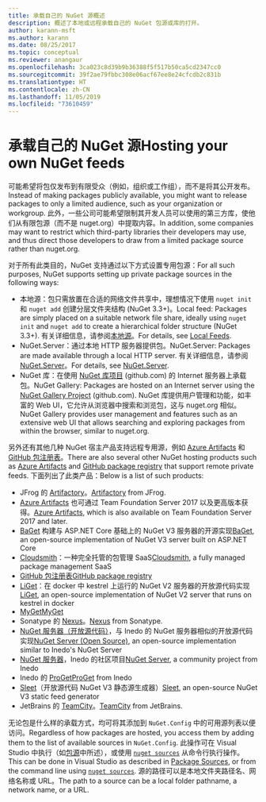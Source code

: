 ```yaml
---
title: 承载自己的 NuGet 源概述
description: 概述了本地或远程承载自己的 NuGet 包源或库的打开。
author: karann-msft
ms.author: karann
ms.date: 08/25/2017
ms.topic: conceptual
ms.reviewer: anangaur
ms.openlocfilehash: 3ca023c8d39b9b36388f5f517b50ca5cd2347cc0
ms.sourcegitcommit: 39f2ae79fbbc308e06acf67ee8e24cfcdb2c831b
ms.translationtype: HT
ms.contentlocale: zh-CN
ms.lasthandoff: 11/05/2019
ms.locfileid: "73610459"
---
```

# <a name="hosting-your-own-nuget-feeds"></a><span data-ttu-id="d2069-103">承载自己的 NuGet 源</span><span class="sxs-lookup"><span data-stu-id="d2069-103">Hosting your own NuGet feeds</span></span>

<span data-ttu-id="d2069-104">可能希望将包仅发布到有限受众（例如，组织或工作组），而不是将其公开发布。</span><span class="sxs-lookup"><span data-stu-id="d2069-104">Instead of making packages publicly available, you might want to release packages to only a limited audience, such as your organization or workgroup.</span></span> <span data-ttu-id="d2069-105">此外，一些公司可能希望限制其开发人员可以使用的第三方库，使他们从有限包源（而不是 nuget.org）中提取内容。</span><span class="sxs-lookup"><span data-stu-id="d2069-105">In addition, some companies may want to restrict which third-party libraries their developers may use, and thus direct those developers to draw from a limited package source rather than nuget.org.</span></span>

<span data-ttu-id="d2069-106">对于所有此类目的，NuGet 支持通过以下方式设置专用包源：</span><span class="sxs-lookup"><span data-stu-id="d2069-106">For all such purposes, NuGet supports setting up private package sources in the following ways:</span></span>

- <span data-ttu-id="d2069-107">本地源：包只需放置在合适的网络文件共享中，理想情况下使用 `nuget init` 和 `nuget add` 创建分层文件夹结构 (NuGet 3.3+)。</span><span class="sxs-lookup"><span data-stu-id="d2069-107">Local feed: Packages are simply placed on a suitable network file share, ideally using `nuget init` and `nuget add` to create a hierarchical folder structure (NuGet 3.3+).</span></span> <span data-ttu-id="d2069-108">有关详细信息，请参阅[本地源](../hosting-packages/local-feeds.md)。</span><span class="sxs-lookup"><span data-stu-id="d2069-108">For details, see [Local Feeds](../hosting-packages/local-feeds.md).</span></span>
- <span data-ttu-id="d2069-109">NuGet.Server：通过本地 HTTP 服务器提供包。</span><span class="sxs-lookup"><span data-stu-id="d2069-109">NuGet.Server: Packages are made available through a local HTTP server.</span></span> <span data-ttu-id="d2069-110">有关详细信息，请参阅 [NuGet.Server](../hosting-packages/nuget-server.md)。</span><span class="sxs-lookup"><span data-stu-id="d2069-110">For details, see [NuGet.Server](../hosting-packages/nuget-server.md).</span></span>
- <span data-ttu-id="d2069-111">NuGet 库：在使用 [NuGet 库项目](https://github.com/NuGet/NuGetGallery#build-and-run-the-gallery-in-arbitrary-number-easy-steps) (github.com) 的 Internet 服务器上承载包。</span><span class="sxs-lookup"><span data-stu-id="d2069-111">NuGet Gallery: Packages are hosted on an Internet server using the [NuGet Gallery Project](https://github.com/NuGet/NuGetGallery#build-and-run-the-gallery-in-arbitrary-number-easy-steps) (github.com).</span></span> <span data-ttu-id="d2069-112">NuGet 库提供用户管理和功能，如丰富的 Web UI，它允许从浏览器中搜索和浏览包，这与 nuget.org 相似。</span><span class="sxs-lookup"><span data-stu-id="d2069-112">NuGet Gallery provides user management and features such as an extensive web UI that allows searching and exploring packages from within the browser, similar to nuget.org.</span></span>

<span data-ttu-id="d2069-113">另外还有其他几种 NuGet 宿主产品支持远程专用源，例如 [Azure Artifacts](https://www.visualstudio.com/docs/package/nuget/publish) 和 [GitHub 包注册表](https://help.github.com/articles/configuring-nuget-for-use-with-github-package-registry)。</span><span class="sxs-lookup"><span data-stu-id="d2069-113">There are also several other NuGet hosting products such as [Azure Artifacts](https://www.visualstudio.com/docs/package/nuget/publish) and [GitHub package registry](https://help.github.com/articles/configuring-nuget-for-use-with-github-package-registry) that support remote private feeds.</span></span> <span data-ttu-id="d2069-114">下面列出了此类产品：</span><span class="sxs-lookup"><span data-stu-id="d2069-114">Below is a list of such products:</span></span>

- <span data-ttu-id="d2069-115">JFrog 的 [Artifactory](https://www.jfrog.com/artifactory/)。</span><span class="sxs-lookup"><span data-stu-id="d2069-115">[Artifactory](https://www.jfrog.com/artifactory/) from JFrog.</span></span>
- <span data-ttu-id="d2069-116">[Azure Artifacts](https://www.visualstudio.com/docs/package/nuget/publish) 也可通过 Team Foundation Server 2017 以及更高版本获得。</span><span class="sxs-lookup"><span data-stu-id="d2069-116">[Azure Artifacts](https://www.visualstudio.com/docs/package/nuget/publish), which is also available on Team Foundation Server 2017 and later.</span></span>
- <span data-ttu-id="d2069-117">[BaGet](https://github.com/loic-sharma/BaGet) 构建与 ASP.NET Core 基础上的 NuGet V3 服务器的开源实现</span><span class="sxs-lookup"><span data-stu-id="d2069-117">[BaGet](https://github.com/loic-sharma/BaGet), an open-source implementation of NuGet V3 server built on ASP.NET Core</span></span>
- <span data-ttu-id="d2069-118">[Cloudsmith](https://cloudsmith.io/l/nuget-feed/)：一种完全托管的包管理 SaaS</span><span class="sxs-lookup"><span data-stu-id="d2069-118">[Cloudsmith](https://cloudsmith.io/l/nuget-feed/), a fully managed package management SaaS</span></span>
- [<span data-ttu-id="d2069-119">GitHub 包注册表</span><span class="sxs-lookup"><span data-stu-id="d2069-119">GitHub package registry</span></span>](https://help.github.com/articles/configuring-nuget-for-use-with-github-package-registry)
- <span data-ttu-id="d2069-120">[LiGet](https://github.com/ai-traders/liget)：在 docker 中 kestrel 上运行的 NuGet V2 服务器的开放源代码实现</span><span class="sxs-lookup"><span data-stu-id="d2069-120">[LiGet](https://github.com/ai-traders/liget), an open-source implementation of NuGet V2 server that runs on kestrel in docker</span></span>
- [<span data-ttu-id="d2069-121">MyGet</span><span class="sxs-lookup"><span data-stu-id="d2069-121">MyGet</span></span>](https://myget.org)
- <span data-ttu-id="d2069-122">Sonatype 的 [Nexus](https://www.sonatype.org/nexus/)。</span><span class="sxs-lookup"><span data-stu-id="d2069-122">[Nexus](https://www.sonatype.org/nexus/) from Sonatype.</span></span>
- <span data-ttu-id="d2069-123">[NuGet 服务器（开放源代码）](https://github.com/svenkle/nuget-server)，与 Inedo 的 NuGet 服务器相似的开放源代码实现</span><span class="sxs-lookup"><span data-stu-id="d2069-123">[NuGet Server (Open Source)](https://github.com/svenkle/nuget-server), an open-source implementation similar to Inedo's NuGet Server</span></span>
- <span data-ttu-id="d2069-124">[NuGet 服务器](http://nugetserver.net/)，Inedo 的社区项目</span><span class="sxs-lookup"><span data-stu-id="d2069-124">[NuGet Server](http://nugetserver.net/), a community project from Inedo</span></span>
- <span data-ttu-id="d2069-125">Inedo 的 [ProGet](https://inedo.com/proget)</span><span class="sxs-lookup"><span data-stu-id="d2069-125">[ProGet](https://inedo.com/proget) from Inedo</span></span>
- <span data-ttu-id="d2069-126">[Sleet](https://github.com/emgarten/sleet)（开放源代码 NuGet V3 静态源生成器）</span><span class="sxs-lookup"><span data-stu-id="d2069-126">[Sleet](https://github.com/emgarten/sleet), an open-source NuGet V3 static feed generator</span></span>
- <span data-ttu-id="d2069-127">JetBrains 的 [TeamCity](https://www.jetbrains.com/teamcity/)。</span><span class="sxs-lookup"><span data-stu-id="d2069-127">[TeamCity](https://www.jetbrains.com/teamcity/) from JetBrains.</span></span>

<span data-ttu-id="d2069-128">无论包是什么样的承载方式，均可将其添加到 `NuGet.Config` 中的可用源列表以便访问。</span><span class="sxs-lookup"><span data-stu-id="d2069-128">Regardless of how packages are hosted, you access them by adding them to the list of available sources in `NuGet.Config`.</span></span> <span data-ttu-id="d2069-129">此操作可在 Visual Studio 中执行（如[包源](../consume-packages/install-use-packages-visual-studio.md#package-sources)中所述），或使用 [`nuget sources`](../reference/cli-reference/cli-ref-sources.md) 从命令行执行操作。</span><span class="sxs-lookup"><span data-stu-id="d2069-129">This can be done in Visual Studio as described in [Package Sources](../consume-packages/install-use-packages-visual-studio.md#package-sources), or from the command line using [`nuget sources`](../reference/cli-reference/cli-ref-sources.md).</span></span> <span data-ttu-id="d2069-130">源的路径可以是本地文件夹路径名、网络名称或 URL。</span><span class="sxs-lookup"><span data-stu-id="d2069-130">The path to a source can be a local folder pathname, a network name, or a URL.</span></span>
